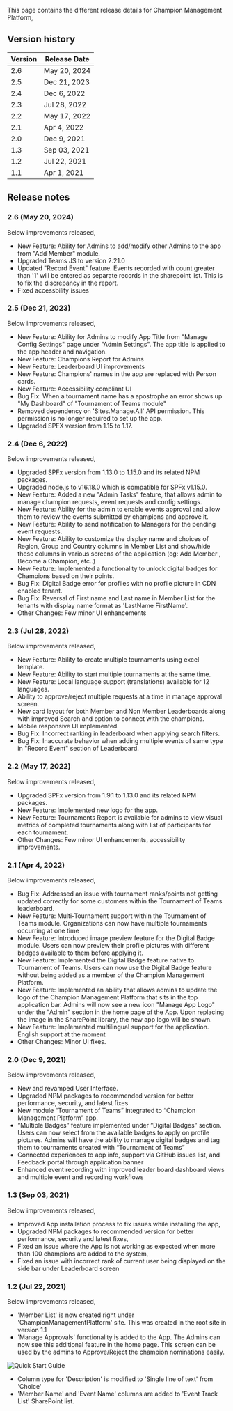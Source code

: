 This page contains the different release details for Champion Management Platform,

## Version history
| Version | Release Date |
|----|----|
| 2.6 | May 20, 2024 |
| 2.5 | Dec 21, 2023 |
| 2.4 | Dec 6, 2022 |
| 2.3 | Jul 28, 2022 |
| 2.2 | May 17, 2022 |
| 2.1 | Apr 4, 2022 |
| 2.0 | Dec 9, 2021 |
| 1.3 | Sep 03, 2021 |
| 1.2 | Jul 22, 2021 |
| 1.1 | Apr 1, 2021 |

## Release notes

### 2.6 (May 20, 2024)

Below improvements released,

- New Feature: Ability for Admins to add/modify other Admins to the app from "Add Member" module.
- Upgraded Teams JS to version 2.21.0
- Updated "Record Event" feature. Events recorded with count greater than '1' will be entered as separate records in the sharepoint list. This is to fix the discrepancy in the report.
- Fixed accessbility issues


### 2.5 (Dec 21, 2023)

Below improvements released,

- New Feature: Ability for Admins to modify App Title from "Manage Config Settings" page under "Admin Settings". The app title is applied to the app header and navigation.
- New Feature: Champions Report for Admins
- New Feature: Leaderboard UI improvements
- New Feature: Champions' names in the app are replaced with Person cards.
- New Feature: Accessibility compliant UI
- Bug Fix: When a tournament name has a apostrophe an error shows up "My Dashboard" of "Tournament of Teams module"
- Removed dependency on 'Sites.Manage.All' API permission. This permission is no longer required to set up the app.
- Upgraded SPFX version from 1.15 to 1.17.

### 2.4 (Dec 6, 2022)

Below improvements released,

- Upgraded SPFx version from 1.13.0 to 1.15.0 and its related NPM packages.
- Upgraded node.js to v16.18.0 which is compatible for SPFx v1.15.0.
- New Feature: Added a new "Admin Tasks" feature, that allows admin to manage champion requests, event requests and config settings.
- New Feature: Ability for the admin to enable events approval and allow them to review the events submitted by champions and approve it.
- New Feature: Ability to send notification to Managers for the pending event requests.
- New Feature: Ability to customize the display name and choices of Region, Group and Country columns in Member List and show/hide these columns in various screens of the application (eg: Add Member , Become a Champion, etc..)
- New Feature: Implemented a functionality to unlock digital badges for Champions based on their points.
- Bug Fix: Digital Badge error for profiles with no profile picture in CDN enabled tenant.
- Bug Fix: Reversal of First name and Last name in Member List for the tenants with display name format as 'LastName FirstName'.
- Other Changes: Few minor UI enhancements

### 2.3 (Jul 28, 2022)

Below improvements released,

- New Feature: Ability to create multiple tournaments using excel template.
- New Feature: Ability to start multiple tournaments at the same time.
- New Feature: Local language support (translations) available for 12 languages.
- Ability to approve/reject multiple requests at a time in manage approval screen.
- New card layout for both Member and Non Member Leaderboards along with improved Search and option to connect with the champions.
- Mobile responsive UI implemented.
- Bug Fix: Incorrect ranking in leaderboard when applying search filters.
- Bug Fix: Inaccurate behavior when adding multiple events of same type in "Record Event" section of Leaderboard.

### 2.2 (May 17, 2022)

Below improvements released,

- Upgraded SPFx version from 1.9.1 to 1.13.0 and its related NPM packages. 
- New Feature: Implemented new logo for the app.
- New Feature: Tournaments Report is available for admins to view visual metrics of completed tournaments along with list of participants for each tournament.
- Other Changes: Few minor UI enhancements, accessibility improvements.

### 2.1 (Apr 4, 2022)

Below improvements released,

- Bug Fix: Addressed an issue with tournament ranks/points not getting updated correctly for some customers within the Tournament of Teams leaderboard.
- New Feature: Multi-Tournament support within the Tournament of Teams module. Organizations can now have multiple tournaments occurring at one time
- New Feature: Introduced image preview feature for the Digital Badge module. Users can now preview their profile pictures with different badges available to them before applying it.
- New Feature: Implemented the Digital Badge feature native to Tournament of Teams. Users can now use the Digital Badge feature without being added as a member of the Champion Management Platform.
- New Feature: Implemented an ability that allows admins to update the logo of the Champion Management Platform that sits in the top application bar. Admins will now see a new icon "Manage App Logo" under the "Admin" section in the home page of the App. Upon replacing the image in the SharePoint library, the new app logo will be shown.
- New Feature: Implemented multilingual support for the application. English support at the moment
- Other Changes: Minor UI fixes.

### 2.0 (Dec 9, 2021)

Below improvements released,

- New and revamped User Interface.
- Upgraded NPM packages to recommended version for better performance, security, and latest fixes
- New module “Tournament of Teams” integrated to “Champion Management Platform” app. 
- “Multiple Badges” feature implemented under “Digital Badges” section. Users can now select from the available badges to apply on profile pictures. Admins will have the ability to manage digital badges and tag them to tournaments created with “Tournament of Teams”
- Connected experiences to app info, support via GitHub issues list, and Feedback portal through application banner
- Enhanced event recording with improved leader board dashboard views and multiple event and recording workflows


### 1.3 (Sep 03, 2021)

Below improvements released,

- Improved App installation process to fix issues while installing the app,
- Upgraded NPM packages to recommended version for better performance, security and latest fixes,
- Fixed an issue where the App is not working as expected when more than 100 champions are added to the system,
- Fixed an issue with incorrect rank of current user being displayed on the side bar under Leaderboard screen

### 1.2 (Jul 22, 2021)

Below improvements released,

- 'Member List' is now created right under 'ChampionManagementPlatform' site. This was created in the root site in version 1.1
- 'Manage Approvals' functionality is added to the App. The Admins can now see this additional feature in the home page. This screen can be used by the admins to Approve/Reject the champion nominations easily.

![Quick Start Guide](../Images/ManageApprovalsIcon.png) 

- Column type for 'Description' is modified to 'Single line of text' from 'Choice'
- 'Member Name' and 'Event Name' columns are added to 'Event Track List' SharePoint list.